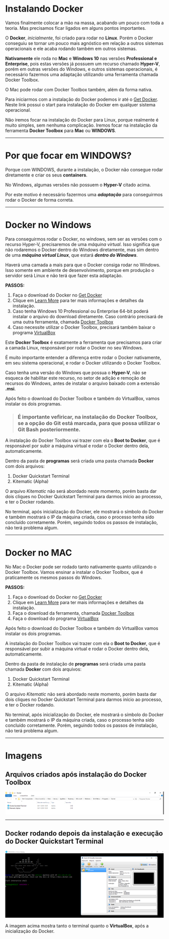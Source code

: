 # Instalando Docker

Vamos finalmente colocar a mão na massa, acabando um pouco com toda a teoria. Mas precisamos ficar ligados em alguns pontos importantes.

O **Docker**, _inicialmente_, foi criado para rodar no **Linux**. Porém o Docker conseguiu se tornar um pouco mais agnóstico em relação a outros sistemas operacionais e ele acaba rodando também em outros sistemas.

**Nativamente** ele roda no **Mac** e **Windows 10** nas versões **Professional e Enterprise**, pois estas versões já possuem um recurso chamado **Hyper-V**, porém em outras versões do Windows, e outros sistemas operacionais, é necessário fazermos uma adaptação utilizando uma ferramenta chamada Docker Toolbox.

O Mac pode rodar com Docker Toolbox também, além da forma nativa.

Para iniciarmos com a instalação do Docker podemos ir até o [Get Docker](https://www.docker.com/products/overview). Neste link possui o start para instalação do Docker em qualquer sistema operacional.

Não iremos focar na instalação do Docker para Linux, porque realmente é muito simples, sem nenhuma complicação. Iremos focar na instalação da ferramenta **Docker Toolbox** para **Mac** ou **WINDOWS**.

***

# Por que focar em WINDOWS?

Porque com WINDOWS, durante a instalação, o Docker não consegue rodar diretamente e criar os seus **containers**.

No Windows, algumas versões não possuem o **Hyper-V** citado acima.

Por este motivo é necessário fazermos uma **_adaptação_** para conseguirmos rodar o Docker de forma correta.

***

# Docker no Windows

Para conseguirmos rodar o Docker, no windows, sem ser as versões com o recurso Hyper-V, precisaremos de uma _máquina virtual_. Isso significa que não rodaremos o Docker dentro do Windows diretamente, mas sim dentro de uma **_máquina virtual Linux_**, que estará **_dentro do Windows_**.

Haverá uma camada a mais para que o Docker consiga rodar no Windows. Isso somente em ambiente de desenvolvimento, porque em produção o servidor será Linux e não terá que fazer esta adaptação.

**PASSOS:**

1. Faça o download do Docker no [Get Docker](https://www.docker.com/products/overview)
2. Clique em [Learn More](https://www.docker.com/products/docker#/windows) para ter mais informações e detalhes da instalação.
3. Caso tenha Windows 10 Professional ou Enterprise 64-bit poderá instalar o arquivo do download diretamente. Caso contrário precisará de uma outra ferramenta, chamada [Docker Toolbox](https://www.docker.com/products/docker-toolbox)
4. Caso necessite utilizar o Docker Toolbox, precisará também baixar o programa [VirtualBox](https://www.virtualbox.org/wiki/Downloads)

Este **Docker Toolbox** é exatamente a ferramenta que precisamos para criar a camada Linux, responsável por rodar o Docker no seu Windows.

É muito importante entender a diferença entre rodar o Docker nativamente, em seu sistema operacional, e rodar o Docker utilizando o Docker Toolbox.

Caso tenha uma versão do Windows que possua o **Hyper-V**, não se esqueca de habilitar este recurso, no setor de adição e remoção de recursos do Windows, antes de instalar o arquivo baixado com a extensão **.msi**.

Após feito o download do Docker Toolbox e também do VirtualBox, vamos instalar os dois programas.

> ### É importante vefiricar, na instalação do Docker Toolbox, se a opção do Git está marcada, para que possa utilizar o Git Bash posteriormente.

A instalação do Docker Toolbox vai trazer com ela o **Boot to Docker**, que é responsável por subir a máquina virtual e rodar o Docker dentro dela, automaticamente.

Dentro da pasta de **programas** será criada uma pasta chamada **Docker** com dois arquivos:

1. Docker Quickstart Terminal
2. Kitematic (Alpha)

O arquivo _Kitematic_ não será abordado neste momento, porém basta dar dois cliques no Docker Quickstart Terminal para darmos início ao processo, e ter o Docker rodando.

No terminal, após inicialização do Docker, ele mostrará o símbolo do Docker e também mostrará o IP da máquina criada, caso o processo tenha sido concluído corretamente. Porém, seguindo todos os passos de instalação, não terá problema algum.

***

# Docker no MAC

No Mac o Docker pode ser rodado tanto nativamente quanto utilizando o Docker Toolbox. Vamos ensinar a instalar o Docker Toolbox, que é praticamente os mesmos passos do Windows.

**PASSOS:**

1. Faça o download do Docker no [Get Docker](https://www.docker.com/products/overview)
2. Clique em [Learn More](https://www.docker.com/products/docker#/mac) para ter mais informações e detalhes da instalação.
3. Faça o download da ferramenta, chamada [Docker Toolbox](https://www.docker.com/products/docker-toolbox)
4. Faça o download do programa [VirtualBox](https://www.virtualbox.org/wiki/Downloads)

Após feito o download do Docker Toolbox e também do VirtualBox vamos instalar os dois programas.

A instalação do Docker Toolbox vai trazer com ela o **Boot to Docker**, que é responsável por subir a máquina virtual e rodar o Docker dentro dela, automaticamente.

Dentro da pasta de instalação de **programas** será criada uma pasta chamada **Docker** com dois arquivos:

1. Docker Quickstart Terminal
2. Kitematic (Alpha)

O arquivo _Kitematic_ não será abordado neste momento, porém basta dar dois cliques no Docker Quickstart Terminal para darmos início ao processo, e ter o Docker rodando.

No terminal, após inicialização do Docker, ele mostrará o símbolo do Docker e também mostrará o IP da máquina criada, caso o processo tenha sido concluído corretamente. Porém, seguindo todos os passos de instalação, não terá problema algum.

***

# Imagens

## Arquivos criados após instalação do **Docker Toolbox**

![Docker Toolbox](./images/docker-quickstart-terminal.png "Docker Toolbox")

***

## Docker rodando depois da instalação e execução do **Docker Quickstart Terminal**

![Docker-VirtualBox](./images/docker-virtualbox.png "Docker-VirtualBox")

A imagem acima mostra tanto o terminal quanto o **VirtualBox**, após a inicialização do Docker.